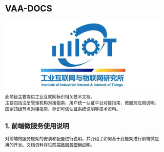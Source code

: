 # VAA-DOCS
  
![Alt text](./resourse/iiit.jpg)  
  
此项目主要提供工业互联网标识相关技术文档。  
主要包括注册管理机构对接指南、用户统一认证平台对接指南、微服务应用说明、国家顶级节点对接指南、标识可信认证系统说明等技术资料。
## 1. 前端微服务使用说明
对前端微服务框架的安装和配置进行说明，并介绍了如何基于此框架进行前端微应用的开发。文档资料详见[前端微服务使用说明](./micro-web/test.txt)。
